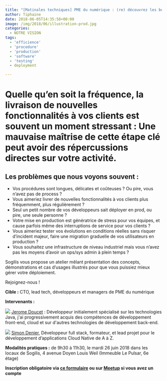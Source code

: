 ```yaml
---
title: "[Matinales techniques] PME du numérique : (re) découvrez les bonnes pratiques pour sécuriser votre mise en production logicielle le 26 juin"
author: Tiphaine
date: 2018-06-05T14:35:58+00:00
image: /img/2018/06/illustration-prod.jpg
categories:
  - NOTRE VISION
tags:
  - 'efficience'
  - 'procedure'
  - 'production'
  - 'software'
  - 'testing'
  - deployment

---
```

# Quelle qu’en soit la fréquence, la livraison de nouvelles fonctionnalités à vos clients est souvent un moment stressant : Une mauvaise maîtrise de cette étape clé peut avoir des répercussions directes sur votre activité.

## Les problèmes que nous voyons souvent :

* Vos procédures sont longues, délicates et coûteuses ? Ou pire, vous n’avez pas de process ?
* Vous aimeriez livrer de nouvelles fonctionnalités à vos clients plus fréquemment, plus régulièrement ?
* Seul un petit nombre de vos développeurs sait déployer en prod, ou pire, une seule personne ?
* Votre mise en production est génératrice de stress pour vos équipes, et cause parfois même des interruptions de service pour vos clients ?
* Vous aimeriez tester vos évolutions en conditions réelles sans risquer d’incident majeur, faire une migration graduelle de vos utilisateurs en production ?
* Vous souhaitez une infrastructure de niveau industriel mais vous n’avez pas les moyens d’avoir un ops/sys admin à plein temps ?

Sogilis vous propose un atelier mêlant présentation des concepts, démonstrations et cas d’usages illustrés pour que vous puissiez mieux gérer votre déploiement.

Rejoignez-nous !

**Cible :** CTO, lead tech, développeurs et managers de PME du numérique

**Intervenants :**

![](/img/2018/06/jérome-doucet.jpg)
[Jerome Doucet](https://www.linkedin.com/in/j%C3%A9r%C3%B4me-doucet-4b1a5450/) : Développeur initialement spécialisé sur les technologies Java, j'ai progressivement acquis des compétences de développement front-end, cloud et sur d'autres technologies de développement back-end.

![](/img/2018/06/simon-denier.jpeg)
[Simon Denier][1], Développeur full stack, formateur, et lead projet pour le développement d’applications Cloud Native de A à Z.

**Modalités pratiques :** de 9h30 à 11h30, le mardi 26 juin 2018 dans les locaux de Sogilis, 4 avenue Doyen Louis Weil (Immeuble Le Pulsar, 6e étage)

**Inscription obligatoire via [ce formulaire][2] ou sur [Meetup][3] si vous avez un compte**

[1]: https://www.linkedin.com/in/simon-denier/
[2]: https://goo.gl/forms/G0nZUXWVcliw1cad2
[3]: http://meetu.ps/e/FnqMk/Bgx6T/f
